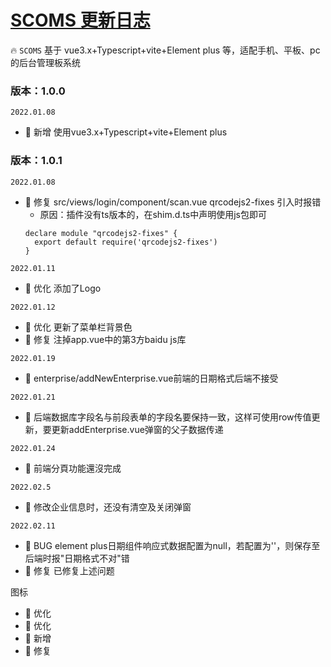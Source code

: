 # <a href="">SCOMS 更新日志</a>
🔥 `SCOMS` 基于 vue3.x+Typescript+vite+Element plus 等，适配手机、平板、pc 的后台管理板系统

### 版本：1.0.0
`2022.01.08`
- 🎉 新增 使用vue3.x+Typescript+vite+Element plus

### 版本：1.0.1
`2022.01.08`
- 🐞 修复 src/views/login/component/scan.vue qrcodejs2-fixes 引入时报错
   - 原因：插件没有ts版本的，在shim.d.ts中声明使用js包即可
    ```angular2html
    declare module "qrcodejs2-fixes" {
      export default require('qrcodejs2-fixes')
    }
    ```
`2022.01.11`
- 🎯 优化 添加了Logo

`2022.01.12`
- 🎯 优化 更新了菜单栏背景色
- 🐞 修复 注掉app.vue中的第3方baidu js库

`2022.01.19`
- 🐞 enterprise/addNewEnterprise.vue前端的日期格式后端不接受

`2022.01.21`
- 🐞 后端数据库字段名与前段表单的字段名要保持一致，这样可使用row传值更新，要更新addEnterprise.vue弹窗的父子数据传递

`2022.01.24`
- 🐞 前端分頁功能還沒完成

`2022.02.5`
- 🐞 修改企业信息时，还没有清空及关闭弹窗

`2022.02.11`
- 🐞 BUG element plus日期组件响应式数据配置为null，若配置为''，则保存至后端时报"日期格式不对"错
- 🐞 修复 已修复上述问题

图标
- 🎯 优化 
- 🎯 优化 
- 🎉 新增 
- 🐞 修复 

